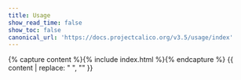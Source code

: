 ```yaml
---
title: Usage
show_read_time: false
show_toc: false
canonical_url: 'https://docs.projectcalico.org/v3.5/usage/index'
---
```

{% capture content %}{% include index.html %}{% endcapture %}
{{ content | replace: "    ", "" }}
